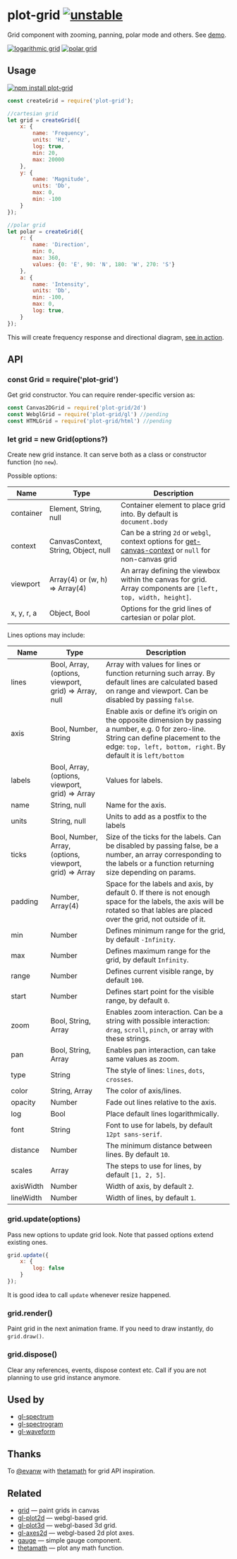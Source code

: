 # plot-grid [![unstable](http://badges.github.io/stability-badges/dist/unstable.svg)](http://github.com/badges/stability-badges)

Grid component with zooming, panning, polar mode and others. See [demo](https://dfcreative.github.io/plot-grid).

[![logarithmic grid](https://raw.githubusercontent.com/dfcreative/plot-grid/gh-pages/images/log.png "Logarithmic grid")](http://dfcreative.github.io/plot-grid/log.html) [![polar grid](https://raw.githubusercontent.com/dfcreative/plot-grid/gh-pages/images/polar.png "Polar grid")](http://dfcreative.github.io/plot-grid/)

## Usage

[![npm install plot-grid](https://nodei.co/npm/plot-grid.png?mini=true)](https://npmjs.org/package/plot-grid/)

```js
const createGrid = require('plot-grid');

//cartesian grid
let grid = createGrid({
	x: {
		name: 'Frequency',
		units: 'Hz',
		log: true,
		min: 20,
		max: 20000
	},
	y: {
		name: 'Magnitude',
		units: 'Db',
		max: 0,
		min: -100
	}
});

//polar grid
let polar = createGrid({
	r: {
		name: 'Direction',
		min: 0,
		max: 360,
		values: {0: 'E', 90: 'N', 180: 'W', 270: 'S'}
	},
	a: {
		name: 'Intensity',
		units: 'Db',
		min: -100,
		max: 0,
		log: true,
	}
});
```

This will create frequency response and directional diagram, [see in action](http://requirebin.com/?gist=e6371d3310dff351c027edf0bf2a9492).

## API

### const Grid = require('plot-grid')

Get grid constructor. You can require render-specific version as:

```js
const Canvas2DGrid = require('plot-grid/2d')
const WebglGrid = require('plot-grid/gl') //pending
const HTMLGrid = require('plot-grid/html') //pending
```

### let grid = new Grid(options?)

Create new grid instance. It can serve both as a class or constructor function (no `new`).

Possible options:

| Name | Type | Description |
|---|---|---|
| container | Element, String, null | Container element to place grid into. By default is `document.body` |
| context | CanvasContext, String, Object, null | Can be a string `2d` or `webgl`, context options for [get-canvas-context](https://npmjs.org/package/get-canvas-context) or `null` for non-canvas grid |
| viewport | Array(4) or (w, h) => Array(4) | An array defining the viewbox within the canvas for grid. Array components are `[left, top, width, height]`.
| x, y, r, a | Object, Bool | Options for the grid lines of cartesian or polar plot.  |


Lines options may include:

| Name | Type | Description |
|---|---|---|
| lines | Bool, Array, (options, viewport, grid) => Array, null | Array with values for lines or function returning such array. By default lines are calculated based on range and viewport. Can be disabled by passing `false`. |
| axis | Bool, Number, String | Enable axis or define it’s origin on the opposite dimension by passing a number, e.g. 0 for zero-line. String can define placement to the edge: `top, left, bottom, right`. By default it is `left/bottom` |
| labels | Bool, Array, (options, viewport, grid) => Array | Values for labels. |
| name | String, null | Name for the axis. |
| units | String, null | Units to add as a postfix to the labels |
| ticks | Bool, Number, Array, (options, viewport, grid) => Array | Size of the ticks for the labels. Can be disabled by passing false, be a number, an array corresponding to the labels or a function returning size depending on params. |
| padding | Number, Array(4) | Space for the labels and axis, by default 0. If there is not enough space for the labels, the axis will be rotated so that lables are placed over the grid, not outside of it. |
| min | Number | Defines minimum range for the grid, by default `-Infinity`. |
| max | Number | Defines maximum range for the grid, by default `Infinity`. |
| range | Number | Defines current visible range, by default `100`.  |
| start | Number | Defines start point for the visible range, by default `0`.  |
| zoom | Bool, String, Array | Enables zoom interaction. Can be a string with possible interaction: `drag`, `scroll`, `pinch`, or array with these strings. |
| pan | Bool, String, Array | Enables pan interaction, can take same values as zoom. |
| type | String | The style of lines: `lines`, `dots`, `crosses`. |
| color | String, Array | The color of axis/lines. |
| opacity | Number | Fade out lines relative to the axis. |
| log | Bool | Place default lines logarithmically. |
| font | String | Font to use for labels, by default `12pt sans-serif`. |
| distance | Number | The minimum distance between lines. By default `10`. |
| scales | Array | The steps to use for lines, by default `[1, 2, 5]`. |
| axisWidth | Number | Width of axis, by default `2`. |
| lineWidth | Number | Width of lines, by default `1`. |


### grid.update(options)

Pass new options to update grid look. Note that passed options extend existing ones.

```js
grid.update({
	x: {
		log: false
	}
});
```

It is good idea to call `update` whenever resize happened.

### grid.render()

Paint grid in the next animation frame. If you need to draw instantly, do `grid.draw()`.

### grid.dispose()

Clear any references, events, dispose context etc. Call if you are not planning to use grid instance anymore.


## Used by

* [gl-spectrum](https://github.com/audio-lab/gl-spectrum)
* [gl-spectrogram](https://github.com/audio-lab/gl-spectrogram)
* [gl-waveform](https://github.com/audio-lab/gl-waveform)

## Thanks

To [@evanw](https://github.com/evanw) with [thetamath](http://thetamath.com/app/y=x%5E(3)-x) for grid API inspiration.

## Related

* [grid](https://github.com/bit101/grid) — paint grids in canvas
* [gl-plot2d](https://www.npmjs.com/package/gl-plot2d) — webgl-based grid.
* [gl-plot3d](https://www.npmjs.com/package/gl-plot3d) — webgl-based 3d grid.
* [gl-axes2d](https://www.npmjs.com/package/gl-axes2d) — webgl-based 2d plot axes.
* [gauge](https://www.npmjs.com/package/component-gauge) — simple gauge component.
* [thetamath](http://thetamath.com/app/) — plot any math function.
